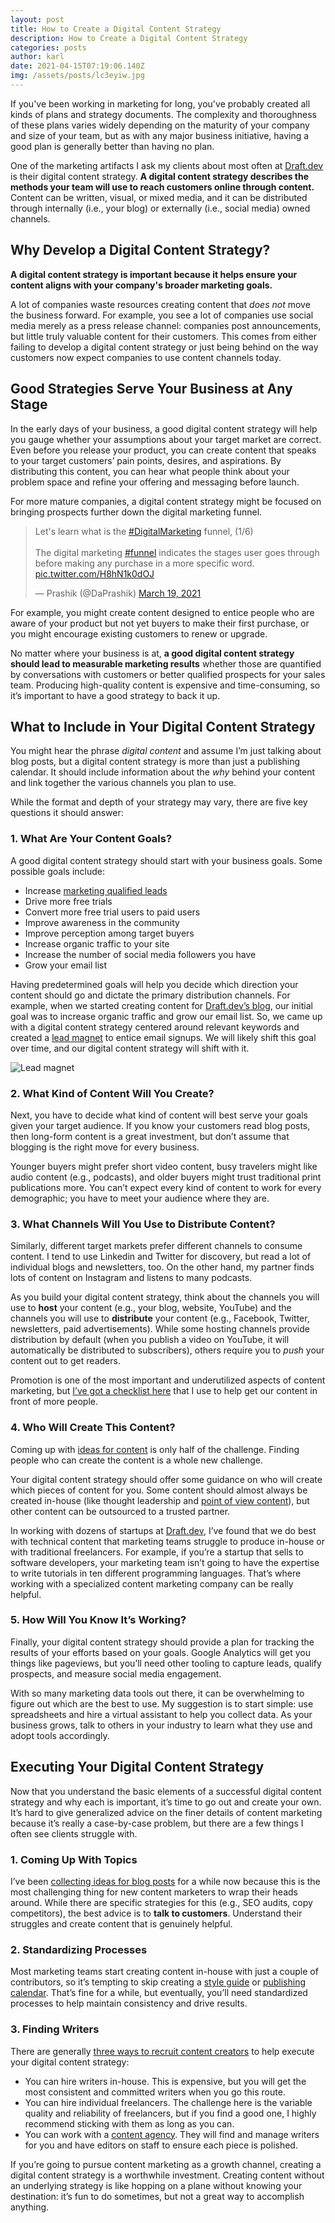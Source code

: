 ```yaml
---
layout: post
title: How to Create a Digital Content Strategy
description: How to Create a Digital Content Strategy
categories: posts
author: karl
date: 2021-04-15T07:19:06.140Z
img: /assets/posts/lc3eyiw.jpg
---
```

If you've been working in marketing for long, you've probably created all kinds of plans and strategy documents. The complexity and thoroughness of these plans varies widely depending on the maturity of your company and size of your team, but as with any major business initiative, having a good plan is generally better than having no plan.

One of the marketing artifacts I ask my clients about most often at [Draft.dev](http://draft.dev/) is their digital content strategy. **A digital content strategy describes the methods your team will use to reach customers online through content.** Content can be written, visual, or mixed media, and it can be distributed through internally (i.e., your blog) or externally (i.e., social media) owned channels.

<!-- signup -->

## Why Develop a Digital Content Strategy?
**A digital content strategy is important because it helps ensure your content aligns with your company's broader marketing goals.**

A lot of companies waste resources creating content that _does not_ move the business forward. For example, you see a lot of companies use social media merely as a press release channel: companies post announcements, but little truly valuable content for their customers. This comes from either failing to develop a digital content strategy or just being behind on the way customers now expect companies to use content channels today.

## Good Strategies Serve Your Business at Any Stage
In the early days of your business, a good digital content strategy will help you gauge whether your assumptions about your target market are correct. Even before you release your product, you can create content that speaks to your target customers’ pain points, desires, and aspirations. By distributing this content, you can hear what people think about your problem space and refine your offering and messaging before launch.

For more mature companies, a digital content strategy might be focused on bringing prospects further down the digital marketing funnel.

<blockquote class="twitter-tweet"><p lang="en" dir="ltr">Let&#39;s learn what is the <a href="https://twitter.com/hashtag/DigitalMarketing?src=hash&amp;ref_src=twsrc%5Etfw">#DigitalMarketing</a> funnel, (1/6)<br><br>The digital marketing <a href="https://twitter.com/hashtag/funnel?src=hash&amp;ref_src=twsrc%5Etfw">#funnel</a> indicates the stages user goes through before making any purchase in a more specific word. <a href="https://t.co/H8hN1k0dOJ">pic.twitter.com/H8hN1k0dOJ</a></p>&mdash; Prashik (@DaPrashik) <a href="https://twitter.com/DaPrashik/status/1372778557340930055?ref_src=twsrc%5Etfw">March 19, 2021</a></blockquote> <script async src="https://platform.twitter.com/widgets.js" charset="utf-8"></script>

For example, you might create content designed to entice people who are aware of your product but not yet buyers to make their first purchase, or you might encourage existing customers to renew or upgrade.

No matter where your business is at, **a good digital content strategy should lead to measurable marketing results** whether those are quantified by conversations with customers or better qualified prospects for your sales team. Producing high-quality content is expensive and time-consuming, so it’s important to have a good strategy to back it up.

## What to Include in Your Digital Content Strategy
You might hear the phrase *digital content* and assume I’m just talking about blog posts, but a digital content strategy is more than just a publishing calendar. It should include information about the *why* behind your content and link together the various channels you plan to use.

While the format and depth of your strategy may vary, there are five key questions it should answer:

### 1. What Are Your Content Goals?
A good digital content strategy should start with your business goals. Some possible goals include:

- Increase [marketing qualified leads](https://blog.hubspot.com/marketing/definition-marketing-qualified-lead-mql-under-100-sr)
- Drive more free trials
- Convert more free trial users to paid users
- Improve awareness in the community
- Improve perception among target buyers
- Increase organic traffic to your site
- Increase the number of social media followers you have
- Grow your email list

Having predetermined goals will help you decide which direction your content should go and dictate the primary distribution channels. For example, when we started creating content for [Draft.dev’s blog](https://draft.dev/learn/), our initial goal was to increase organic traffic and grow our email list. So, we came up with a digital content strategy centered around relevant keywords and created a [lead magnet](https://www.searchenginejournal.com/lead-magnet-examples/265245/) to entice email signups. We will likely shift this goal over time, and our digital content strategy will shift with it.

![Lead magnet](https://i.imgur.com/fsHUazy.jpg)

### 2. What Kind of Content Will You Create?
Next, you have to decide what kind of content will best serve your goals given your target audience. If you know your customers read blog posts, then long-form content is a great investment, but don’t assume that blogging is the right move for every business.

Younger buyers might prefer short video content, busy travelers might like audio content (e.g., podcasts), and older buyers might trust traditional print publications more. You can’t expect every kind of content to work for every demographic; you have to meet your audience where they are.

### 3. What Channels Will You Use to Distribute Content?
Similarly, different target markets prefer different channels to consume content. I tend to use Linkedin and Twitter for discovery, but read a lot of individual blogs and newsletters, too. On the other hand, my partner finds lots of content on Instagram and listens to many podcasts.

As you build your digital content strategy, think about the channels you will use to **host** your content (e.g., your blog, website, YouTube) and the channels you will use to **distribute** your content (e.g., Facebook, Twitter, newsletters, paid advertisements). While some hosting channels provide distribution by default (when you publish a video on YouTube, it will automatically be distributed to subscribers), others require you to *push* your content out to get readers.

Promotion is one of the most important and underutilized aspects of content marketing, but [I’ve got a checklist here](https://draft.dev/learn/promotion) that I use to help get our content in front of more people.

### 4. Who Will Create This Content?
Coming up with [ideas for content](https://draft.dev/learn/posts/startup-blog-ideas) is only half of the challenge. Finding people who can create the content is a whole new challenge.

Your digital content strategy should offer some guidance on who will create which pieces of content for you. Some content should almost always be created in-house (like thought leadership and [point of view content](https://neilpatel.com/blog/how-developing-point-of-view-can-explode-fan-base/)), but other content can be outsourced to a trusted partner.

In working with dozens of startups at [Draft.dev](http://draft.dev/), I’ve found that we do best with technical content that marketing teams struggle to produce in-house or with traditional freelancers. For example, if you’re a startup that sells to software developers, your marketing team isn’t going to have the expertise to write tutorials in ten different programming languages. That’s where working with a specialized content marketing company can be really helpful.

### 5. How Will You Know It’s Working?
Finally, your digital content strategy should provide a plan for tracking the results of your efforts based on your goals. Google Analytics will get you things like pageviews, but you’ll need other tooling to capture leads, qualify prospects, and measure social media engagement.

With so many marketing data tools out there, it can be overwhelming to figure out which are the best to use. My suggestion is to start simple: use spreadsheets and hire a virtual assistant to help you collect data. As your business grows, talk to others in your industry to learn what they use and adopt tools accordingly.

## Executing Your Digital Content Strategy
Now that you understand the basic elements of a successful digital content strategy and why each is important, it’s time to go out and create your own. It’s hard to give generalized advice on the finer details of content marketing because it’s really a case-by-case problem, but there are a few things I often see clients struggle with.

### 1. Coming Up With Topics
I’ve been [collecting ideas for blog posts](https://draft.dev/learn/posts/startup-blog-ideas) for a while now because this is the most challenging thing for new content marketers to wrap their heads around. While there are specific strategies for this (e.g., SEO audits, copy competitors), the best advice is to **talk to customers**. Understand their struggles and create content that is genuinely helpful.

### 2. Standardizing Processes
Most marketing teams start creating content in-house with just a couple of contributors, so it’s tempting to skip creating a [style guide](https://draft.dev/learn/styleguide) or [publishing calendar](https://draft.dev/learn/airtable-publishing-calendar). That’s fine for a while, but eventually, you’ll need standardized processes to help maintain consistency and drive results.

### 3. Finding Writers
There are generally [three ways to recruit content creators](https://draft.dev/learn/finding-motivating-writers) to help execute your digital content strategy:

- You can hire writers in-house. This is expensive, but you will get the most consistent and committed writers when you go this route.
- You can hire individual freelancers. The challenge here is the variable quality and reliability of freelancers, but if you find a good one, I highly recommend sticking with them as long as you can.
- You can work with a [content agency](http://draft.dev/). They will find and manage writers for you and have editors on staff to ensure each piece is polished.

If you’re going to pursue content marketing as a growth channel, creating a digital content strategy is a worthwhile investment. Creating content without an underlying strategy is like hopping on a plane without knowing your destination: it’s fun to do sometimes, but not a great way to accomplish anything.

